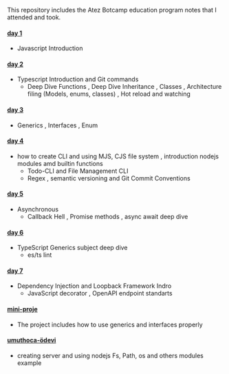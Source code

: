 This repository includes the Atez Botcamp education program notes that I attended and took.

#### [day 1](https://github.com/akkasumeyye/Atez-Bootcamp/tree/main/day-1)
- Javascript Introduction
#### [day 2](https://github.com/akkasumeyye/Atez-Bootcamp/tree/main/day-2)
- Typescript Introduction and Git commands
  - Deep Dive Functions , Deep Dive Inheritance , Classes , Architecture filing (Models, enums, classes) , Hot reload and watching
#### [day 3](https://github.com/akkasumeyye/Atez-Bootcamp/tree/main/day-3)
- Generics , Interfaces , Enum
#### [day 4](https://github.com/akkasumeyye/Atez-Bootcamp/tree/main/day-4)
- how to create CLI and using MJS, CJS file system , introduction nodejs modules amd builtin functions
  - Todo-CLI and File Management CLI
  - Regex , semantic versioning and Git Commit Conventions 
#### [day 5](https://github.com/akkasumeyye/Atez-Bootcamp/tree/main/day-5)
- Asynchronous
  - Callback Hell , Promise methods , async await deep dive
#### [day 6](https://github.com/akkasumeyye/Atez-Bootcamp/tree/main/day-6)
- TypeScript Generics subject deep dive
  - es/ts lint
#### [day 7](https://github.com/akkasumeyye/Atez-Bootcamp/tree/main/day-7)
- Dependency Injection and Loopback Framework Indro
  - JavaScript decorator , OpenAPI endpoint standarts
#### [mini-proje](https://github.com/akkasumeyye/Atez-Bootcamp/tree/main/mini-proje)
- The project includes how to use generics and interfaces properly 
#### [umuthoca-ödevi](https://github.com/akkasumeyye/Atez-Bootcamp/tree/main/umuthoca-odevi)
- creating server and using nodejs Fs, Path, os and others modules example
